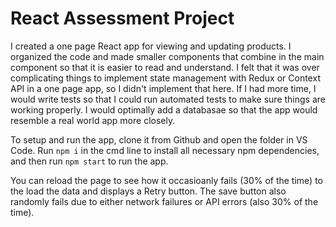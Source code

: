 # React Assessment Project

I created a one page React app for viewing and updating products. I organized the code and made smaller components that combine in the main component so that it is easier to read and understand.
I felt that it was over complicating things to implement state management with Redux or Context API in a one page app, so I didn't implement that here.
If I had more time, I would write tests so that I could run automated tests to make sure things are working properly. I would optimally add a databasae so that the app would resemble a real world app more closely.

To setup and run the app, clone it from Github and open the folder in VS Code. Run `npm i` in the cmd line to install all necessary npm dependencies, and then run `npm start` to run the app.

You can reload the page to see how it occasioanly fails (30% of the time) to the load the data and displays a Retry button. The save button also randomly fails due to either network failures or API errors (also 30% of the time).

